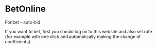 # BetOnline
Fonbet - auto-bid

If you want to bet, first you should log on to this website and also set rate (for example with one click and automatically making the change of coefficients)
